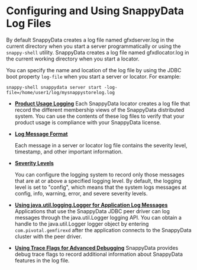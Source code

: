 # Configuring and Using SnappyData Log Files


By default SnappyData creates a log file named <span class="ph filepath">gfxdserver.log</span> in the current directory when you start a server programmatically or using the `snappy-shell` utility. SnappyData creates a log file named <span class="ph filepath">gfxdlocator.log</span> in the current working directory when you start a locator.

You can specify the name and location of the log file by using the JDBC boot property `log-file` when you start a server or locator. For example:

``` pre
snappy-shell snappydata server start -log-file=/home/user1/log/mysnappystorelog.log
```

-   **[Product Usage Logging](../../manage_guide/Topics/membership-logging.html)**
    Each SnappyData locator creates a log file that record the different membership views of the SnappyData distributed system. You can use the contents of these log files to verify that your product usage is compliance with your SnappyData license.

-   **[Log Message Format](../../manage_guide/log-format.html)**

    Each message in a server or locator log file contains the severity level, timestamp, and other important information.
-   **[Severity Levels](../../manage_guide/log-severity.html)**

    You can configure the logging system to record only those messages that are at or above a specified logging level. By default, the logging level is set to "config", which means that the system logs messages at config, info, warning, error, and severe severity levels.

-   **[Using java.util.logging.Logger for Application Log Messages](../../manage_guide/log-application.html)**
    Applications that use the SnappyData JDBC peer driver can log messages through the java.util.Logger logging API. You can obtain a handle to the java.util.Logger logger object by entering `com.pivotal.gemfirexd` after the application connects to the SnappyData cluster with the peer driver.

-   **[Using Trace Flags for Advanced Debugging](../../manage_guide/log-debug.html)**
    SnappyData provides debug trace flags to record additional information about SnappyData features in the log file.


